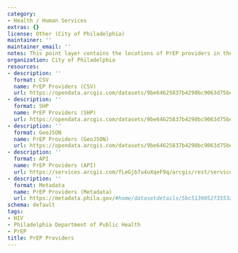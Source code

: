 ```yaml
---
category:
- Health / Human Services
extras: {}
license: Other (City of Philadelphia)
maintainer: ''
maintainer_email: ''
notes: This point layer contains the locations of PrEP providers in the City of Philadelphia.
organization: City of Philadelphia
resources:
- description: ''
  format: CSV
  name: PrEP Providers (CSV)
  url: https://opendata.arcgis.com/datasets/9be64625837b4290bc9063d75be1b27a_0.csv
- description: ''
  format: SHP
  name: PrEP Providers (SHP)
  url: https://opendata.arcgis.com/datasets/9be64625837b4290bc9063d75be1b27a_0.zip
- description: ''
  format: GeoJSON
  name: PrEP Providers (GeoJSON)
  url: https://opendata.arcgis.com/datasets/9be64625837b4290bc9063d75be1b27a_0.geojson
- description: ''
  format: API
  name: PrEP Providers (API)
  url: https://services.arcgis.com/fLeGjb7u4uXqeF9q/arcgis/rest/services/PrEP_PROVIDERS/FeatureServer/0/query?outFields=*&where=1%3D1
- description: ''
  format: Metadata
  name: PrEP Providers (Metadata)
  url: https://metadata.phila.gov/#home/datasetdetails/5bc5139052f3553adb2f162c/representationdetails/5bc5139652f3553adb2f1634/
schema: default
tags:
- HIV
- Philadelphia Department of Public Health
- PrEP
title: PrEP Providers
---
```

